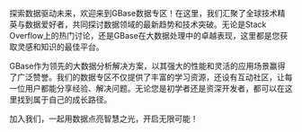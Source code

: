 探索数据驱动未来，欢迎来到GBase数据专区！在这里，我们汇聚了全球技术精英与数据爱好者，共同探讨数据领域的最新趋势和技术突破。无论是Stack Overflow上的热门讨论，还是GBase在大数据处理中的卓越表现，这里都是您获取灵感和知识的最佳平台。

GBase作为领先的大数据分析解决方案，以其强大的性能和灵活的应用场景赢得了广泛赞誉。我们的数据专区不仅提供了丰富的学习资源，还设有互动社区，让每一位用户都能分享经验、解决问题。无论您是初学者还是资深开发者，都可以在这里找到属于自己的成长路径。

加入我们，一起用数据点亮智慧之光，开启无限可能！